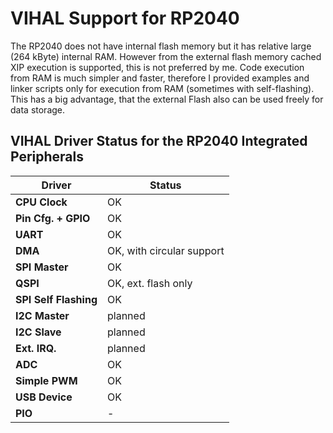 # VIHAL Support for RP2040

The RP2040 does not have internal flash memory but it has relative large (264 kByte) internal RAM.
However from the external flash memory cached XIP execution is supported, this is not preferred by me.
Code execution from RAM is much simpler and faster, therefore I provided examples and linker scripts only for execution from
RAM (sometimes with self-flashing). This has a big advantage, that the external Flash also can be used freely
for data storage.

## VIHAL Driver Status for the RP2040 Integrated Peripherals

  Driver              | Status  |
----------------------|---------|
__CPU Clock__         | OK      |
__Pin Cfg. + GPIO__   | OK      |
__UART__              | OK      |
__DMA__               | OK, with circular support |
__SPI Master__        | OK      |
__QSPI__              | OK, ext. flash only |
__SPI Self Flashing__ | OK      |
__I2C Master__        | planned |
__I2C Slave__         | planned |
__Ext. IRQ.__         | planned |
__ADC__               | OK      |
__Simple PWM__        | OK      |
__USB Device__        | OK      |
__PIO__               | -       |

